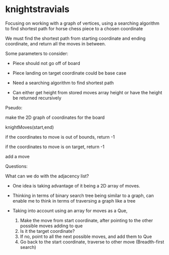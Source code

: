 # knightstravials
Focusing on working with a graph of vertices, using a searching algorithm to find shortest path for horse chess piece to a chosen coordinate

We must find the shortest path from starting coordinate and ending coordinate, and 
return all the moves in between. 

Some parameters to consider:
- Piece should not go off of board

- Piece landing on target coordinate could be base case

- Need a searching algorithm to find shortest path

- Can either get height from stored moves array height or
have the height be returned recursively

Pseudo:

make the 2D graph of coordinates for the board

knightMoves(start,end)

  if the coordinates to move is out of bounds, return -1

  if the coordinates to move is on target, return -1

  add a move

  
Questions:

What can we do with the adjacency list? 
  - One idea is taking advantage of it being a 2D array
  of moves. 

  - Thinking in terms of binary search tree being similar to a graph, can enable me to think in terms of traversing a 
  graph like a tree

  - Taking into account using an array for moves as a Que,
     
     1. Make the move from start coordinate, after
     pointing to the other possible moves adding to que
     2. Is it the target coordinate?
     3. If no, point to all the next possible
     moves, and add them to Que
     4. Go back to the start coordinate, traverse to other move
      (Breadth-first search)

  

  

  